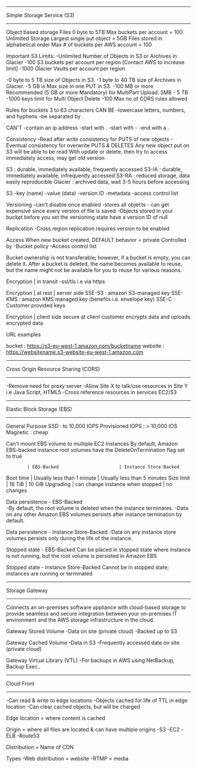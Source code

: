 ***************************
Simple Storage Service (S3)
***************************

Object based storage
Files 0 byte to 5TB
Max buckets per account = 100
Unlimited Storage
Largest single put object = 5GB
Files stored in alphabetical order
Max # of buckets per AWS account = 100

Important S3 Limits:
-Unlimited Number of Objects in S3 or Archives in Glacier
-100 S3 buckets per account per region [Contact AWS to increase limit]
-1000 Glacier Vaults per account per region

-0 byte to  5 TB size of Objects in S3.
-1 byte to 40 TB size of Archives in Glacier.
-5 GB is Max size in one PUT in S3.
-100 MB or more Recommended (5 GB or more Mandatory) for MultiPart Upload. 5MB - 5 TB
-1000 keys limit for Multi Object Delete
-100 Max no of CORS rules allowed

Rules for buckets
3 to 63 characters
CAN BE
-lowercase letters, numbers, and hyphens
-be separated by .

CAN'T
-contain an ip address
-start with .
-start with -
-end with a .

Consistency
-Read after write consistency for PUTS of new objects
-Eventual consistency for overwrite PUTS & DELETES
Any new object put on S3 will be able to be read
With update or delete, then try to access immediately access, may get old version

S3      : durable, immediately available, frequently accessed
S3-IA   : durable, immediately available, infrequently accessed
S3-RA   : reduced storage, data easily reproducible
Glacier : archived data, wait 3-5 hours before accessing

S3
-key (name)
-value (data)
-version ID
-metadata
-access control list

Versioning
-can't disable once enabled
-stores all objects - can get expensive since every version of file is saved
-Objects stored in your bucket before you set the versioning state have a version ID of null

Replication
-Cross region replication requires version to be enabled

Access
When new bucket created, DEFAULT behavior = private
Controlled by
-Bucket policy
-Access control list

Bucket ownership is not transferable; however, if a bucket is empty, you can delete it. After a bucket is deleted, the name becomes available to reuse, but the name might not be available for you to reuse for various reasons.

Encryption | in transit
-ssl/tls i.e via https

Encryption | at rest | server side
SSE-S3  : amazon S3-managed key
SSE-KMS : amazon KMS managed key (benefits i.e. envelope key)
SSE-C   : Customer provided keys

Encryption | client side
secure at client
customer encrypts data and uploads encrypted data

URL examples

bucket  : https://s3-eu-west-1.amazon.com/bucketname
website : https://websitename.s3-website-eu-west-1.amazon.com

************************************
Cross Origin Resource Sharing (CORS)
************************************

-Remove need for proxy server
-Allow Site X to talk/use resources in Site Y i.e Java Script, HTML5
-Cross reference resources in services EC2/S3

***************************
Elastic Block Storage (EBS)
***************************

General Purpose  SSD : to 10,000 IOPS
Provisioned IOPS     : > 10,000 IOS
Magnetic             : cheap


Can't mount EBS volume to multiple EC2 Instances
By default, Amazon EBS-backed instance root volumes have the DeleteOnTermination flag set to true

            | EBS-Backed                       | Instance Store-Backed
Boot time   | Usually less than 1 minute       | Usually less than 5 minutes
Size limit  | 16 TiB                           | 10 GiB
Upgrading   | can change instance when stopped | no changes

Data persistence - EBS-Backed  
-By default, the root volume is deleted when the instance terminates.
-Data on any other Amazon EBS volumes persists after instance termination by default.

Data persistence - Instance Store-Backed
-Data on any instance store volumes persists only during the life of the instance.

Stopped state - EBS-Backed
Can be placed in stopped state where instance is not running, but the root volume is persisted in Amazon EBS

Stopped state - Instance Store-Backed
Cannot be in stopped state; instances are running or terminated

***************
Storage Gateway
***************

Connects an on-premises software appliance with cloud-based storage to provide seamless and secure integration between your on-premises IT environment and the AWS storage infrastructure in the cloud.

Gateway Stored Volume
-Data on site (private cloud)
-Backed up to S3

Gateway Cached Volume
-Data in S3
-Frequently accessed date on site (private cloud)

Gateway Virtual Library (VTL)
-For backups in AWS using NetBackup, Backup Exec..

***********
Cloud Front
***********

-Can read & write to edge locations
-Objects cached for life of TTL in edge location
-Can clear cached objects, but will  be charged

Edge location = where content is cached

Origin = where all files are located & can have multiple origins
-S3
-EC2
-ELB
-Route53

Distribution = Name of CDN

Types
-Web distribution = website
-RTMP = media
